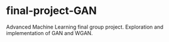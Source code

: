 # final-project-GAN
Advanced Machine Learning final group project. Exploration and implementation of GAN and WGAN.
